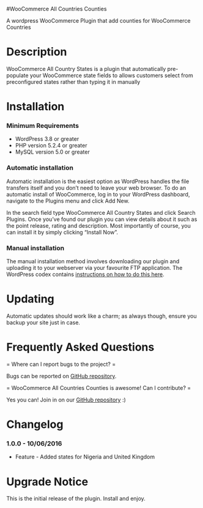 #WooCommerce All Countries Counties

A wordpress WooCommerce Plugin that add counties for WooCommerce Countries

# Description

WooCommerce All Country States is a plugin that automatically pre-populate your WooCommerce state fields to allows customers select from preconfigured states rather than typing it in manually

# Installation

### Minimum Requirements

* WordPress 3.8 or greater
* PHP version 5.2.4 or greater
* MySQL version 5.0 or greater

### Automatic installation

Automatic installation is the easiest option as WordPress handles the file transfers itself and you don’t need to leave your web browser. To do an automatic install of WooCommerce, log in to your WordPress dashboard, navigate to the Plugins menu and click Add New.

In the search field type WooCommerce All Country States and click Search Plugins. Once you’ve found our plugin you can view details about it such as the point release, rating and description. Most importantly of course, you can install it by simply clicking “Install Now”.

### Manual installation

The manual installation method involves downloading our plugin and uploading it to your webserver via your favourite FTP application. The WordPress codex contains [instructions on how to do this here](http://codex.wordpress.org/Managing_Plugins#Manual_Plugin_Installation).

# Updating

Automatic updates should work like a charm; as always though, ensure you backup your site just in case.

# Frequently Asked Questions

= Where can I report bugs to the project? =

Bugs can be reported on [GitHub repository](https://github.com/hoshomoh/WooCommerce-All-Country-States/issues).

= WooCommerce All Countries Counties is awesome! Can I contribute? =

Yes you can! Join in on our [GitHub repository](https://github.com/hoshomoh/WooCommerce-All-Country-States) :)

# Changelog

### 1.0.0 - 10/06/2016
* Feature - Added states for Nigeria and United Kingdom

# Upgrade Notice
This is the initial release of the plugin. Install and enjoy.
